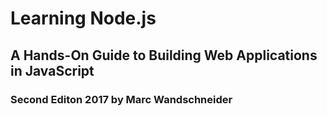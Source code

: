 # Learning Node.js 
## A Hands-On Guide to Building Web Applications in JavaScript

### Second Editon 2017 by Marc Wandschneider
